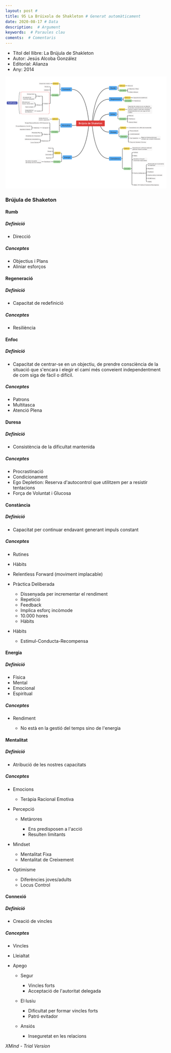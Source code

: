 ```yaml
---
layout: post # 
title: 95 La Brúixola de Shakleton # Generat automàticament
date: 2020-08-17 # Data
description:  # Argument
keywords:  # Paraules clau
coments:  # Comentaris
---
```


- Títol del llibre: La Brújula de Shakleton
- Autor: Jesús Alcoba González
- Editorial: Alianza
- Any: 2014

![](/img/shackleton.png)

### Brújula de Shaketon

#### Rumb

##### Definició

- Direcció

##### Conceptes

- Objectius i Plans
- Aliniar esforços

#### Regeneració

##### Definició

- Capacitat de redefinició

##### Conceptes

- Resiliència

#### Enfoc

##### Definició

- Capacitat de centrar-se en un objectiu, de prendre consciència de la situació que s'encara i elegir el camí més conveient independentment de com siga de fàcil o difícil.

##### Conceptes

- Patrons
- Multitasca
- Atenció Plena

#### Duresa

##### Definició

- Consistència de la dificultat mantenida

##### Conceptes

- Procrastinació
- Condicionament
- Ego Depletion: Reserva d'autocontrol que utilitzem per a resistir tentacions
- Força de Voluntat i Glucosa

#### Constància

##### Definició

- Capacitat per continuar endavant generant impuls constant

##### Conceptes

- Rutines
- Hàbits
- Relentless Forward (moviment implacable)
- Pràctica Deliberada
	- Dissenyada per incrementar el rendiment
	- Repetició
	- Feedback
	- Implica esforç incòmode
	- 10.000 hores
	- Hàbits

- Hàbits

	- Estímul-Conducta-Recompensa

#### Energia

##### Definició

- Física
- Mental
- Emocional
- Espiritual

##### Conceptes

- Rendiment

	- No està en la gestió del temps sino de l'energia

#### Mentalitat

##### Definició

- Atribució de les nostres capacitats

##### Conceptes

- Emocions

	- Teràpia Racional Emotiva

- Percepció

	- Metàrores

		- Ens predisposen a l'acció
		- Resulten limitants

- Mindset

	- Mentalitat Fixa
	- Mentalitat de Creixement

- Optimisme

	- Diferències joves/adults
	- Locus Control

#### Connexió

##### Definició

- Creació de vincles

##### Conceptes

- Vincles
- Lleialtat
- Apego

	- Segur

		- Vincles forts
		- Acceptació de l'autoritat delegada

	- El·lusiu

		- Dificultat per formar vincles forts
		- Patró evitador

	- Ansiós

		- Inseguretat en les relacions

*XMind - Trial Version*
